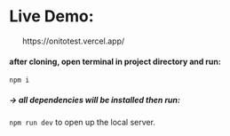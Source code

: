 <h1>Live Demo: </h1>
<ul>
<a>https://onitotest.vercel.app/<a>
  </ul>

<h4>after cloning, open terminal in project directory and run:</h4>
  <code>npm i</code>
  <h5>-> all dependencies will be installed then run:</h5>
  <code>npm run dev</code> to open up the local server.
  

